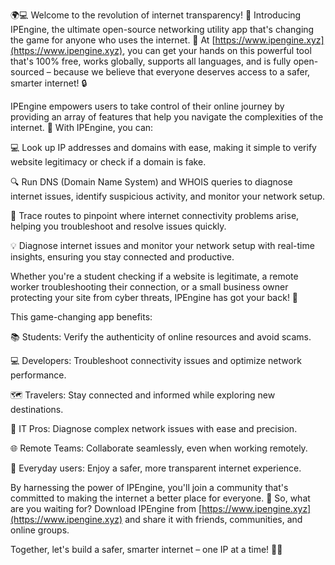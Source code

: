 🌍💻 Welcome to the revolution of internet transparency! 🚀 Introducing IPEngine, the ultimate open-source networking utility app that's changing the game for anyone who uses the internet. 📡 At [https://www.ipengine.xyz](https://www.ipengine.xyz), you can get your hands on this powerful tool that's 100% free, works globally, supports all languages, and is fully open-sourced – because we believe that everyone deserves access to a safer, smarter internet! 🔒

IPEngine empowers users to take control of their online journey by providing an array of features that help you navigate the complexities of the internet. 📍 With IPEngine, you can:

💻 Look up IP addresses and domains with ease, making it simple to verify website legitimacy or check if a domain is fake.

🔍 Run DNS (Domain Name System) and WHOIS queries to diagnose internet issues, identify suspicious activity, and monitor your network setup.

📍 Trace routes to pinpoint where internet connectivity problems arise, helping you troubleshoot and resolve issues quickly.

💡 Diagnose internet issues and monitor your network setup with real-time insights, ensuring you stay connected and productive.

Whether you're a student checking if a website is legitimate, a remote worker troubleshooting their connection, or a small business owner protecting your site from cyber threats, IPEngine has got your back! 🤝

This game-changing app benefits:

📚 Students: Verify the authenticity of online resources and avoid scams.

💻 Developers: Troubleshoot connectivity issues and optimize network performance.

🗺️ Travelers: Stay connected and informed while exploring new destinations.

🔧 IT Pros: Diagnose complex network issues with ease and precision.

🌐 Remote Teams: Collaborate seamlessly, even when working remotely.

👥 Everyday users: Enjoy a safer, more transparent internet experience.

By harnessing the power of IPEngine, you'll join a community that's committed to making the internet a better place for everyone. 🌈 So, what are you waiting for? Download IPEngine from [https://www.ipengine.xyz](https://www.ipengine.xyz) and share it with friends, communities, and online groups.

Together, let's build a safer, smarter internet – one IP at a time! 💪🔥